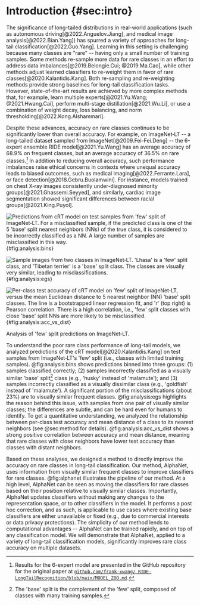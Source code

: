 <!-- cSpell:ignore xwang -->

# Introduction {#sec:intro}

The significance of long-tailed distributions in real-world applications
(such as autonomous driving[@2022.Anguelov.Jiang], and medical image
analysis[@2022.Bian.Yang]) has spurred a variety of approaches for
long-tail classification[@2022.Guo.Yang]. Learning in this setting is
challenging because many classes are "rare" -- having only a small
number of training samples. Some methods re-sample more data for rare
classes in an effort to address data imbalances[@2019.Belongie.Cui;
@2019.Ma.Cao], while other methods adjust learned classifiers to
re-weight them in favor of rare classes[@2020.Kalantidis.Kang]. Both
re-sampling and re-weighting methods provide strong baselines for
long-tail classification tasks. However, state-of-the-art results are
achieved by more complex methods that, for example, learn multiple
experts[@2021.Yu.Wang; @2021.Hwang.Cai], perform multi-stage
distillation[@2021.Wu.Li], or use a combination of weight decay, loss
balancing, and norm thresholding[@2022.Kong.Alshammari].

Despite these advances, accuracy on rare classes continues to be
significantly lower than overall accuracy. For example, on ImageNet‑LT
-- a long-tailed dataset sampled from ImageNet[@2009.Fei-Fei.Deng] --
the 6-expert ensemble RIDE model[@2021.Yu.Wang] has an average accuracy
of 68.9% on frequent classes, but an average accuracy of 36.5% on rare
classes.[^note:ride_results] In addition to reducing overall accuracy,
such performance imbalances raise ethical concerns in contexts where
unequal accuracy leads to biased outcomes, such as medical
imaging[@2022.Ferrante.Lara], or face detection[@2018.Gebru.Buolamwini].
For instance, models trained on chest X‑ray images consistently
under-diagnosed minority groups[@2021.Ghassemi.Seyyed], and similarly,
cardiac image segmentation showed significant differences between racial
groups[@2021.King.Puyol].

<div id="fig:analysis">

![Predictions from cRT model on test samples from 'few' split of
ImageNet‑LT. For a misclassified sample, if the predicted class is one
of the 5 'base' split nearest neighbors (NNs) of the true class, it is
considered to be incorrectly classified as a NN. A large number of
samples are misclassified in this
way.](figures/pred_counts_imagenetlt_crt_baseline){#fig:analysis:bins}

![Sample images from two classes in ImageNet‑LT. 'Lhasa' is a 'few'
split class, and 'Tibetan terrier' is a 'base' split class. The classes
are visually very similar, leading to
misclassifications.](figures/doggies){#fig:analysis:egs}

![Per-class test accuracy of cRT model on 'few' split of ImageNet‑LT,
versus the mean Euclidean distance to 5 nearest neighbor (NN) 'base'
split classes. The line is a bootstrapped linear regression fit, and
'$r$' (top right) is Pearson correlation. There is a high correlation,
i.e., 'few' split classes with close 'base' split NNs are more likely to
be misclassified.](figures/cls_acc_vs_nndist_imagenetlt_crt_baseline){#fig:analysis:acc_vs_dist}

Analysis of 'few' split predictions on ImageNet‑LT.

</div>

To understand the poor rare class performance of long-tail models, we
analyzed predictions of the cRT model[@2020.Kalantidis.Kang] on test
samples from ImageNet‑LT's 'few' split (i.e., classes with limited
training samples). @fig:analysis:bins shows predictions binned into
three groups: (1) samples classified correctly; (2) samples incorrectly
classified as a visually similar 'base' split[^note:base_split] class
(e.g., 'husky' instead of 'malamute'); and (3) samples incorrectly
classified as a visually dissimilar class (e.g., 'goldfish' instead of
'malamute'). A significant portion of the misclassifications (about 23%)
are to visually similar frequent classes. @fig:analysis:egs highlights
the reason behind this issue, with samples from one pair of visually
similar classes; the differences are subtle, and can be hard even for
humans to identify. To get a quantitative understanding, we analyzed the
relationship between per-class test accuracy and mean distance of a
class to its nearest neighbors (see @sec:method for details).
@fig:analysis:acc_vs_dist shows a strong positive correlation between
accuracy and mean distance, meaning that rare classes with close
neighbors have lower test accuracy than classes with distant neighbors.

Based on these analyses, we designed a method to directly improve the
accuracy on rare classes in long-tail classification. Our method,
AlphaNet, uses information from visually similar frequent classes to
improve classifiers for rare classes. @fig:alphanet illustrates the
pipeline of our method. At a high level, AlphaNet can be seen as moving
the classifiers for rare classes based on their position relative to
visually similar classes. Importantly, AlphaNet updates classifiers
without making any changes to the representation space, or to other
classifiers in the model. It performs a post hoc correction, and as
such, is applicable to use cases where existing base classifiers are
either unavailable or fixed (e.g., due to commercial interests or data
privacy protections). The simplicity of our method lends to
computational advantages -- AlphaNet can be trained rapidly, and on top
of any classification model. We will demonstrate that AlphaNet, applied
to a variety of long-tail classification models, significantly improves
rare class accuracy on multiple datasets.

[^note:ride_results]: Results for the 6-expert model are presented in
    the GitHub repository for the original paper at
    [`github.com/frank-xwang/
    RIDE-LongTailRecognition/blob/main/MODEL_ZOO.md`](https://github.com/frank-xwang/RIDE-LongTailRecognition/blob/main/MODEL_ZOO.md).

[^note:base_split]: The 'base' split is the complement of the 'few'
    split, composed of classes with many training samples.
